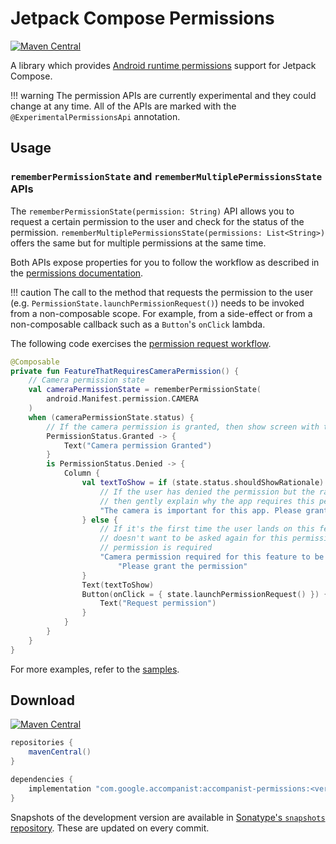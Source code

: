 # Jetpack Compose Permissions

[![Maven Central](https://img.shields.io/maven-central/v/com.google.accompanist/accompanist-permissions)](https://search.maven.org/search?q=g:com.google.accompanist)

A library which provides [Android runtime permissions](https://developer.android.com/guide/topics/permissions/overview) support for Jetpack Compose.

!!! warning
    The permission APIs are currently experimental and they could change at any time.
    All of the APIs are marked with the `@ExperimentalPermissionsApi` annotation.

## Usage

### `rememberPermissionState` and `rememberMultiplePermissionsState` APIs

The `rememberPermissionState(permission: String)` API allows you to request a certain permission
to the user and check for the status of the permission.
`rememberMultiplePermissionsState(permissions: List<String>)` offers the same but for multiple
permissions at the same time.

Both APIs expose properties for you to follow the workflow as described in the
[permissions documentation](https://developer.android.com/training/permissions/requesting#workflow_for_requesting_permissions).

!!! caution
    The call to the method that requests the permission to the user (e.g. `PermissionState.launchPermissionRequest()`)
    needs to be invoked from a non-composable scope. For example, from a side-effect or from a
    non-composable callback such as a `Button`'s `onClick` lambda.

The following code exercises the [permission request workflow](https://developer.android.com/training/permissions/requesting#workflow_for_requesting_permissions).

```kotlin
@Composable
private fun FeatureThatRequiresCameraPermission() {
    // Camera permission state
    val cameraPermissionState = rememberPermissionState(
        android.Manifest.permission.CAMERA
    )
    when (cameraPermissionState.status) {
        // If the camera permission is granted, then show screen with the feature enabled
        PermissionStatus.Granted -> {
            Text("Camera permission Granted")
        }
        is PermissionStatus.Denied -> {
            Column {
                val textToShow = if (state.status.shouldShowRationale) {
                    // If the user has denied the permission but the rationale can be shown,
                    // then gently explain why the app requires this permission
                    "The camera is important for this app. Please grant the permission."
                } else {
                    // If it's the first time the user lands on this feature, or the user
                    // doesn't want to be asked again for this permission, explain that the
                    // permission is required
                    "Camera permission required for this feature to be available. " +
                        "Please grant the permission"
                }
                Text(textToShow)
                Button(onClick = { state.launchPermissionRequest() }) {
                    Text("Request permission")
                }
            }
        }
    }
}
```

For more examples, refer to the [samples](https://github.com/google/accompanist/tree/main/sample/src/main/java/com/google/accompanist/sample/permissions).

## Download

[![Maven Central](https://img.shields.io/maven-central/v/com.google.accompanist/accompanist-permissions)](https://search.maven.org/search?q=g:com.google.accompanist)

```groovy
repositories {
    mavenCentral()
}

dependencies {
    implementation "com.google.accompanist:accompanist-permissions:<version>"
}
```

Snapshots of the development version are available in [Sonatype's `snapshots` repository][snap]. These are updated on every commit.

[compose]: https://developer.android.com/jetpack/compose
[snap]: https://oss.sonatype.org/content/repositories/snapshots/com/google/accompanist/accompanist-permissions/
